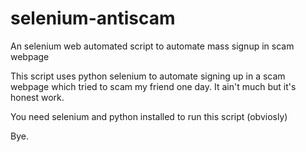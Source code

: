 # selenium-antiscam
An selenium web automated script to automate mass signup in scam webpage

This script uses python selenium to automate signing up in a scam webpage which tried to scam my friend one day.
It ain't much but it's honest work.

You need selenium and python installed to run this script (obviosly)

Bye.
